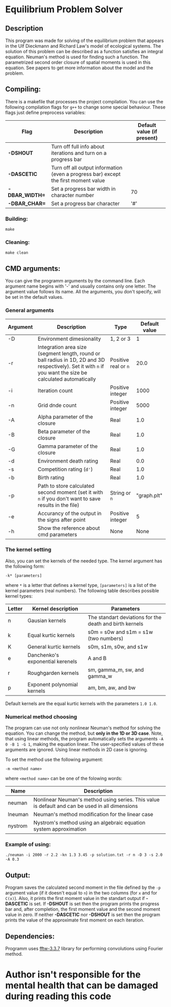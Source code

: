 # Equilibrium Problem Solver

## Description

This program was made for solving of the equilibrium problem that appears in
the Ulf Dieckmann and Richard Law's model of ecological systems. The solution of
this problem can be described as a function satisfies an integral equation.
Neuman's method is used for finding such a function. The parametrized second
order closure of spatial moments is used in this equation. See
papers to get more information about the model and the problem.

## Compiling:

There is a makefile that processes the project compilation. You can use the
following compilation flags for `g++` to change some special behaviour. These
flags just define preprocess variables:

| Flag | Description | Default value (if present) |
| -- | -- | -- |
| **-DSHOUT** | Turn off full info about iterations and turn on a progress bar |
| **-DASCETIC** | Turn off all output information (even a progress bar) except the first moment value |
| **-DBAR_WIDTH=** *<int>* | Set a progress bar width in character number | 70 |
| **-DBAR_CHAR=** *<char>* | Set a progress bar character | '#' |

### Building:
```    
make
```

### Cleaning:
```
make clean
```

## CMD arguments:

You can give the programm arguments by the command line. Each argument name
begins with '-' and usually contains only one letter. The argument value
follows its name. All the arguments, you don't specify, will be set in the
default values.

### General arguments

| Argument | Description | Type | Default value |
| -- | -- | -- | -- |
| -D | Environment dimesionality | 1, 2 or 3 | 1 |
| -r | Integration area size (segment length, round or ball radius in 1D, 2D and 3D respectively). Set it with `n` if you want the size be calculated automatically | Positive real or `n` | 20.0 |
| -i | Iteration count | Positive integer | 1000 |
| -n | Grid dnde count | Positive integer | 5000 |
| -A | Alpha parameter of the closure | Real | 1.0 |
| -B | Beta parameter of the closure | Real | 1.0 |
| -G | Gamma parameter of the closure | Real | 1.0 |
| -d | Environment death rating | Real | 0.0 |
| -s | Competition rating (`d'`) | Real | 1.0 |
| -b | Birth rating | Real | 1.0 |
| -p | Path to store calculated second moment (set it with `n` if you don't want to save results in the file) | String or `n` | "graph.plt" |
| -e | Accurancy of the output in the signs after point | Positive integer | 5 |
| -h | Show the reference about cmd parameters | None | None |

### The kernel setting

Also, you can set the kernels of the needed type. The kernel argument
has the following form:
```
-k* [parameters]
```
where `*` is a letter that defines a kernel type, `[parameters]` is a
list of the kernel parameters (real numbers). The following table describes
possible kernel types:

| Letter | Kernel description | Parameters |
| -- | -- | -- |
| n | Gausian kernels | The standart deviations for the death and birth kernels |
| k | Equal kurtic kernels | s0m = s0w and s1m = s1w (two numbers) |
| K | General kurtic kernels | s0m, s1m, s0w, and s1w |
| e | Danchenko's exponential kerenels | A and B |
| r | Roughgarden kernels | sm, gamma_m, sw, and gamma_w |
| p | Exponent polynomial kernels | am, bm, aw, and bw |

Default kernels are the equal kurtic kernels with the parameters `1.0 1.0`.

### Numerical method choosing

The program can use not only nonlinear Neuman's method for solving the equation.
You can change the method, but **only in the 1D or 3D case**. Note, that using
linear methods, the program automatically sets the arguments `-A 0 -B 1 -G 1`,
making the equation linear. The user-specified values of these arguments are
ignored. Using linear methods in 2D case is ignoring.

To set the method use the following argument:
```
-m <method name>
```
where `<method name>` can be one of the folowing words:

| Name | Description |
| -- | -- |
| neuman | Nonlinear Neuman's method using series. This value is default and can be used in all dimensions |
| lneuman | Neuman's method modification for the linear case |
| nystrom | Nystrom's method using an algebraic equation system approximation |


### Example of using:
```
./neuman -i 2000 -r 2.2 -kn 1.3 3.45 -p solution.txt -r n -D 3 -s 2.0 -A 0.3
```

## Output:

Program saves the calculated second moment in the file defined by the
`-p` argument value (if it doesn't equal to `n`) in the two columns
(for `x` and for `C(x)`). Also, it prints the first moment value in the standart
output if **-DASCETIC** is set. If **-DSHOUT** is set then the program prints
the progress bar and, after completion, the first moment value and the second
moment value in zero. If neither **-DASCETIC** nor **-DSHOUT** is set then the
program prints the value of the approximate first moment on each iteration.

## Dependencies:

Programm uses [fftw-3.3.7](http://www.fftw.org/) library for performing
convolutions using Fourier method.

# **Author isn't responsible for the mental health that can be damaged during reading this code**